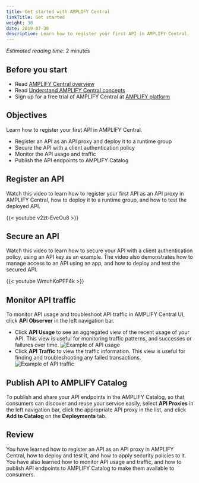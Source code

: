 ```yaml
---
title: Get started with AMPLIFY Central
linkTitle: Get started
weight: 30
date: 2019-07-30
description: Learn how to register your first API in AMPLIFY Central.
---
```


*Estimated reading time*: 2 minutes

## Before you start

* Read [AMPLIFY Central overview](/docs/central/overview)
* Read [Understand AMPLIFY Central concepts](/docs/central/fundamental_concepts)
* Sign up for a free trial of AMPLIFY Central at [AMPLIFY platform](https://platform.axway.com/)

## Objectives

Learn how to register your first API in AMPLIFY Central.

* Register an API as an API proxy and deploy it to a runtime group
* Secure the API with a client authentication policy
* Monitor the API usage and traffic
* Publish the API endpoints to AMPLIFY Catalog

## Register an API

Watch this video to learn how to register your first API as an API proxy in AMPLIFY Central, how to deploy it to a runtime group, and how to test the deployed API.

{{< youtube v2zt-EveOu8 >}}

## Secure an API

Watch this video to learn how to secure your API with a client authentication policy, using an API key as an example. The video also demonstrates how to manage access to an API using an app, and how to deploy and test the secured API.

{{< youtube WmuhKoPFF4k >}}

## Monitor API traffic

To monitor API usage and troubleshoot API traffic in AMPLIFY Central UI, click **API Observer** in the left navigation bar.

* Click **API Usage** to see an aggregated view of the recent usage of your API. This view is useful for monitoring traffic patterns, and successes or failures over time.
  ![Example of API usage](/Images/central/apiobserver_usage.png)
* Click **API Traffic** to view the traffic information. This view is useful for finding and troubleshooting any failed transactions.
  ![Example of API traffic](/Images/central/apiobserver_traffic.png)

## Publish API to AMPLIFY Catalog

To publish and share your API endpoints in the AMPLIFY Catalog, so that consumers can discover and reuse your service easily, select **API Proxies** in the left navigation bar, click the appropriate API proxy in the list, and click **Add to Catalog** on the **Deployments** tab.

## Review

You have learned how to register an API as an API proxy in AMPLIFY Central, how to deploy and test it, and how to apply security policies to it. You have also learned how to monitor API usage and traffic, and how to publish API endpoints to AMPLIFY Catalog to make them available to consumers.

